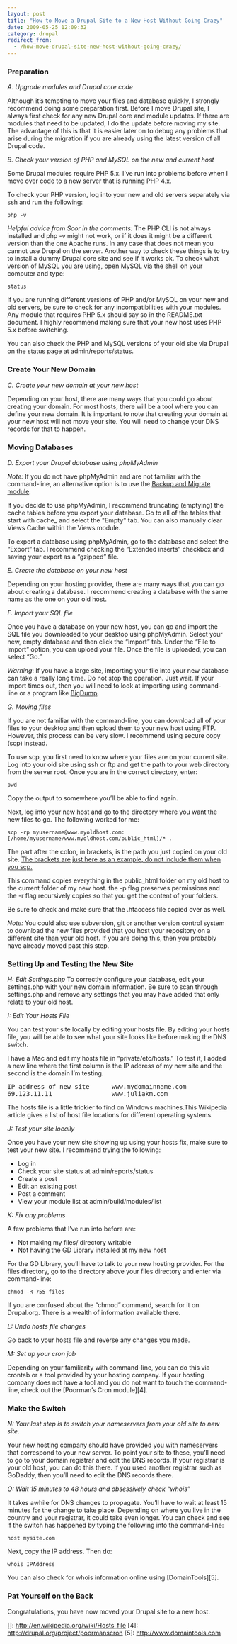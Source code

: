 ```yaml
---
layout: post
title: "How to Move a Drupal Site to a New Host Without Going Crazy"
date: 2009-05-25 12:09:32
category: drupal
redirect_from:
  - /how-move-drupal-site-new-host-without-going-crazy/
---
```


<h3 id="preparation">
  Preparation
</h3>

*A. Upgrade modules and Drupal core code*

Although it’s tempting to move your files and database quickly, I strongly recommend doing some preparation first. Before I move Drupal site, I always first check for any new Drupal core and module updates. If there are modules that need to be updated, I do the update before moving my site. The advantage of this is that it is easier later on to debug any problems that arise during the migration if you are already using the latest version of all Drupal code. 

*B. Check your version of PHP and MySQL on the new and current host*

Some Drupal modules require PHP 5.x. I’ve run into problems before when I move over code to a new server that is running PHP 4.x. 

To check your PHP version, log into your new and old servers separately via ssh and run the following:

`php -v`

*Helpful advice from Scor in the comments:* The PHP CLI is not always installed and php -v might not work, or if it does it might be a different version than the one Apache runs. In any case that does not mean you cannot use Drupal on the server. Another way to check these things is to try to install a dummy Drupal core site and see if it works ok. 
To check what version of MySQL you are using, open MySQL via the shell on your computer and type:

`status` 

If you are running different versions of PHP and/or MySQL on your new and old servers, be sure to check for any incompatibilities with your modules. Any module that requires PHP 5.x should say so in the README.txt document. I highly recommend making sure that your new host uses PHP 5.x before switching. 

You can also check the PHP and MySQL versions of your old site via Drupal on the status page at admin/reports/status.

<h3 id="create_your_new_domain">
  Create Your New Domain
</h3>

*C. Create your new domain at your new host*

Depending on your host, there are many ways that you could go about creating your domain. For most hosts, there will be a tool where you can define your new domain. It is important to note that creating your domain at your new host will not move your site. You will need to change your DNS records for that to happen. 

<h3 id="moving_databases">
  Moving Databases
</h3>

*D. Export your Drupal database using phpMyAdmin*

*Note:* If you do not have phpMyAdmin and are not familiar with the command-line, an alternative option is to use the [Backup and Migrate module][1]. 

If you decide to use phpMyAdmin, I recommend truncating (emptying) the cache tables before you export your database. Go to all of the tables that start with cache_ and select the "Empty" tab. You can also manually clear Views Cache within the Views module. 

To export a database using phpMyAdmin, go to the database and select the “Export” tab. I recommend checking the “Extended inserts” checkbox and saving your export as a “gzipped” file. 

*E. Create the database on your new host*

Depending on your hosting provider, there are many ways that you can go about creating a database. I recommend creating a database with the same name as the one on your old host. 

*F. Import your SQL file*

Once you have a database on your new host, you can go and import the SQL file you downloaded to your desktop using phpMyAdmin. Select your new, empty database and then click the “Import” tab. Under the “File to import” option, you can upload your file. Once the file is uploaded, you can select “Go.”

*Warning*: If you have a large site, importing your file into your new database can take a really long time. Do not stop the operation. Just wait. If your import times out, then you will need to look at importing using command-line or a program like [BigDump][2]. 

*G. Moving files*

If you are not familiar with the command-line, you can download all of your files to your desktop and then upload them to your new host using FTP. However, this process can be very slow. I recommend using secure copy (scp) instead. 

To use scp, you first need to know where your files are on your current site. Log into your old site using ssh or ftp and get the path to your web directory from the server root. Once you are in the correct directory, enter:

`pwd` 

Copy the output to somewhere you’ll be able to find again. 

Next, log into your new host and go to the directory where you want the new files to go. The following worked for me:

`scp -rp myusername@www.myoldhost.com:[/home/myusername/www.myoldhost.com/public_html]/* .` 

The part after the colon, in brackets, is the path you just copied on your old site. <u>The brackets are just here as an example, do not include them when you scp.</u>

This command copies everything in the public_html folder on my old host to the current folder of my new host. the -p flag preserves permissions and the -r flag recursively copies so that you get the content of your folders.

Be sure to check and make sure that the .htaccess file copied over as well. 

*Note:* You could also use subversion, git or another version control system to download the new files provided that you host your repository on a different site than your old host. If you are doing this, then you probably have already moved past this step. 
<h3 id="setting_up_and_testing_the_new_site">
  Setting Up and Testing the New Site
</h3>

*H: Edit Settings.php* To correctly configure your database, edit your settings.php with your new domain information. Be sure to scan through settings.php and remove any settings that you may have added that only relate to your old host. 

*I: Edit Your Hosts File*

You can test your site locally by editing your hosts file. By editing your hosts file, you will be able to see what your site looks like before making the DNS switch. 

I have a Mac and edit my hosts file in “private/etc/hosts.” To test it, I added a new line where the first column is the IP address of my new site and the second is the domain I’m testing. 

<pre>IP address of new site      www.mydomainname.com
69.123.11.11                www.juliakm.com
</pre>

The hosts file is a little trickier to find on Windows machines.This Wikipedia article gives a list of host file locations for different operating systems.</p> 

*J: Test your site locally*

Once you have your new site showing up using your hosts fix, make sure to test your new site. I recommend trying the following: 

*   Log in
*   Check your site status at admin/reports/status
*   Create a post
*   Edit an existing post
*   Post a comment
*   View your module list at admin/build/modules/list

*K: Fix any problems*

A few problems that I’ve run into before are: 

*   Not making my files/ directory writable
*   Not having the GD Library installed at my new host

For the GD Library, you’ll have to talk to your new hosting provider. For the files directory, go to the directory above your files directory and enter via command-line: 

`chmod -R 755 files` 

If you are confused about the “chmod” command, search for it on Drupal.org. There is a wealth of information available there. 

*L: Undo hosts file changes*

Go back to your hosts file and reverse any changes you made. 

*M: Set up your cron job*

Depending on your familiarity with command-line, you can do this via crontab or a tool provided by your hosting company. If your hosting company does not have a tool and you do not want to touch the command-line, check out the [Poorman’s Cron module][4]. 

<h3 id="make_the_switch">
  Make the Switch
</h3>

*N: Your last step is to switch your nameservers from your old site to new site.*

Your new hosting company should have provided you with nameservers that correspond to your new server. To point your site to these, you’ll need to go to your domain registrar and edit the DNS records. If your registrar is your old host, you can do this there. If you used another registrar such as GoDaddy, then you’ll need to edit the DNS records there. 

*O: Wait 15 minutes to 48 hours and obsessively check “whois”*

It takes awhile for DNS changes to propagate. You’ll have to wait at least 15 minutes for the change to take place. Depending on where you live in the country and your registrar, it could take even longer. You can check and see if the switch has happened by typing the following into the command-line:

`host mysite.com` 

Next, copy the IP address. Then do: 

`whois IPAddress ` 

You can also check for whois information online using [DomainTools][5]. 

<h3 id="pat_yourself_on_the_back">
  Pat Yourself on the Back
</h3>

Congratulations, you have now moved your Drupal site to a new host.

 [1]: http://drupal.org/project/backup_migrate
 [2]: http://www.ozerov.de/bigdump.php
 []: http://en.wikipedia.org/wiki/Hosts_file
 [4]: http://drupal.org/project/poormanscron
 [5]: http://www.domaintools.com
